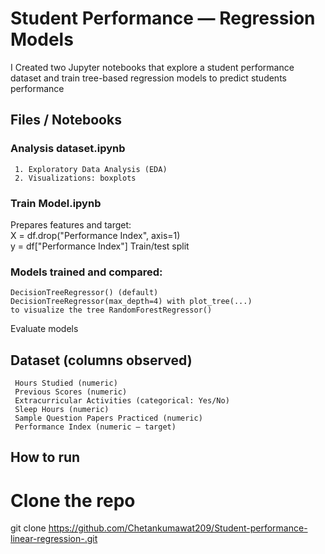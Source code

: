 # Student Performance — Regression Models

I Created two Jupyter notebooks that explore a student performance dataset and train tree-based regression models to predict students performance

## Files / Notebooks
  ### Analysis dataset.ipynb  
     1. Exploratory Data Analysis (EDA)
     2. Visualizations: boxplots 
 
### Train Model.ipynb  

  Prepares features and target: <br>
        X = df.drop("Performance Index", axis=1) <br>
        y = df["Performance Index"]
  Train/test split
  
### Models trained and compared:
    DecisionTreeRegressor() (default) 
    DecisionTreeRegressor(max_depth=4) with plot_tree(...)
    to visualize the tree RandomForestRegressor()
      
  Evaluate models

## Dataset (columns observed)
     Hours Studied (numeric)
     Previous Scores (numeric)
     Extracurricular Activities (categorical: Yes/No)
     Sleep Hours (numeric)
     Sample Question Papers Practiced (numeric)
     Performance Index (numeric — target)

## How to run
# Clone the repo
git clone https://github.com/Chetankumawat209/Student-performance-linear-regression-.git
